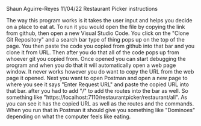 Shaun Aguirre-Reyes 11/04/22 Restaurant Picker instructions

The way this program works is it takes the user input and helps you decide on a place to eat at. To run it you would open the file by copying the link from github, then open a new Visual Studio Code. You click on the "Clone Git Repository" and a search bar type of thing pops up on the top of the page. You then paste the code you copied from github into that bar and you clone it from URL. Then after you do that all of the code pops up from whoever git you copied from. Once opened you can start debugging the program and when you do that it will automatically open a web page window. It never works however you do want to copy the URL from the web page it opened. Next you want to open Postman and open a new page to where you see it says "Enter Request URL" and paste the copied URL into that bar. after you had to add "/" to add the routes into the bar as well. So something like "https://localhost:7110/restaurantpicker/restaurant/all". As you can see it has the copied URL as well as the routes and the commands. When you run that in Postman it should give you something like "Dominoes" depending on what the computer feels like eating.
